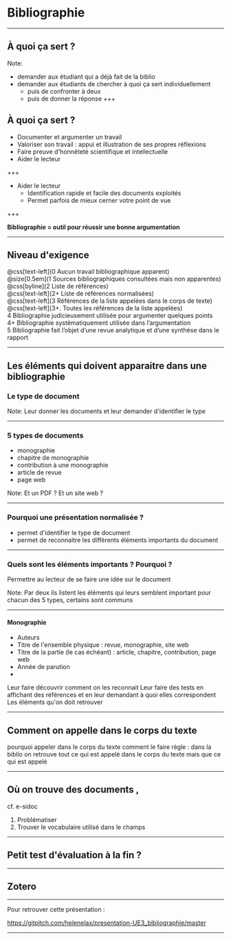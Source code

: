 <!--Memento-->

<!-- Permet de personnaliser le texte qui apparait dans TOC-->
<!-- @title[titre modifié]-->

<!-- Permet d'avoir un cartouche autour du titre-->
<!--<p><span class="slide-title">JavaScript Block</span></p>-->

<!--permet d'ajouter une icone : https://fontawesome.com/icons?d=gallery-->
<!--@fa[arrows]-->

<!--permet de sauter une ligne-->
<!--<br>-->

<!--Permet de faire des listes qui apparaissent progressivement-->
<!--@ul-->
<!-- - ligne 1 -->
<!-- - ligne 2 -->
<!--@ulend-->

<!-- Permet de faire des partie de phrase qui apparaissent au fur et à mesure-->
<!-- @css[fragment](Hello, World!) -->
<!-- @css[fragment](Hello, World2) -->
<!-- @css[fragment](Hello, World3) -->

# Bibliographie

---
## À quoi ça sert ?

Note:
- demander aux étudiant qui a déjà fait de la biblio  
- demander aux étudiants de chercher à quoi ça sert individuellement  
	* puis de confronter à deux
	* puis de donner la réponse
+++
## À quoi ça sert ?
* Documenter et argumenter un travail
* Valoriser son travail : appui et illustration de ses propres réflexions
* Faire preuve d'honnêteté scientifique et intellectuelle
* Aider le lecteur

+++
* Aider le lecteur
	* Identification rapide et facile des documents exploités
	* Permet parfois de mieux cerner votre point de vue

+++

**Bibliographie = outil pour réussir une bonne argumentation**

---

## Niveau d'exigence
@css[text-left](0 Aucun travail bibliographique apparent)  
@size[0.5em](1 Sources bibliographiques consultées mais non apparentes)  
@css[byline](2 Liste de références)  
@css[text-left](2+ Liste de références normalisées)  
@css[text-left](3 Références de la liste appelées dans le corps de texte)  
@css[text-left](3+. Toutes les références de la liste appelées)  
4 Bibliographie judicieusement utilisée pour argumenter quelques points  
4+ Bibliographie systématiquement utilisée dans l’argumentation  
5 Bibliographie fait l’objet d’une revue analytique et d’une synthèse dans le rapport

---

## Les éléments qui doivent apparaitre dans une bibliographie
### Le type de document
Note: 
Leur donner les documents et leur demander d'identifier le type 

---

### 5 types de documents
* monographie
* chapitre de monographie
* contribution à une monographie
* article de revue
* page web

Note: 
Et un PDF ? Et un site web ?

---

### Pourquoi une présentation normalisée ?
- permet d'identifier le type de document
- permet de reconnaitre les différents éléments importants du document

---
### Quels sont les éléments importants ? Pourquoi ?
Permettre au lecteur de se faire une idée sur le document

Note: 
Par deux ils listent les éléments qui leurs semblent important pour chacun des 5 types, certains sont communs

---

#### Monographie
* Auteurs
* Titre de l'ensemble physique : revue, monographie, site web
* Titre de la partie (le cas échéant) : article, chapitre, contribution, page web
* Année de parution
* 


Leur faire découvrir comment on les reconnait
Leur faire des tests en affichant des références et en leur demandant à quoi elles correspondent
Les éléments qu'on doit retrouver

---

## Comment on appelle dans le corps du texte
pourquoi appeler dans le corps du texte
comment le faire
règle : dans la biblio on retrouve tout ce qui est appelé dans le corps du texte mais que ce qui est appelé

---

## Où on trouve des documents ,
cf. e-sidoc
1. Problématiser
2. Trouver le vocabulaire utilisé dans le champs

---  

## Petit test d'évaluation à la fin ?

---

## Zotero

---
Pour retrouver cette présentation : 

https://gitpitch.com/helenelax/presentation-UE3_bibliographie/master

---




